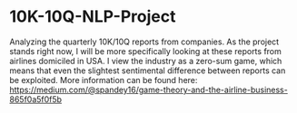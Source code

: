 # 10K-10Q-NLP-Project

Analyzing the quarterly 10K/10Q reports from companies. As the project stands right now, I will be more specifically looking at these reports from airlines domiciled in USA. I view the industry as a zero-sum game, which means that even the slightest sentimental difference between reports can be exploited. More information can be found here: https://medium.com/@spandey16/game-theory-and-the-airline-business-865f0a5f0f5b
